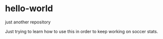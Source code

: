 # hello-world
just another repository

Just trying to learn how to use this in order to keep working on soccer stats.
